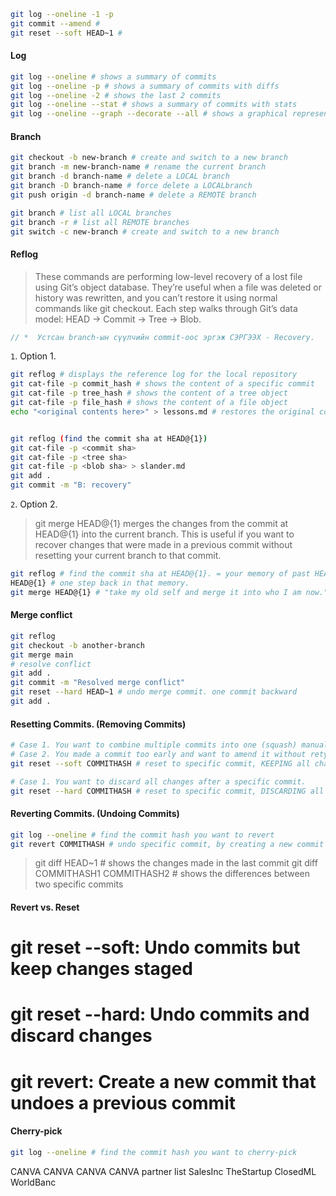 ```bash
git log --oneline -1 -p
git commit --amend #
git reset --soft HEAD~1 #
```

#### Log

```bash
git log --oneline # shows a summary of commits
git log --oneline -p # shows a summary of commits with diffs
git log --oneline -2 # shows the last 2 commits
git log --oneline --stat # shows a summary of commits with stats
git log --oneline --graph --decorate --all # shows a graphical representation of the commit
```

#### Branch

```bash
git checkout -b new-branch # create and switch to a new branch
git branch -m new-branch-name # rename the current branch
git branch -d branch-name # delete a LOCAL branch
git branch -D branch-name # force delete a LOCALbranch
git push origin -d branch-name # delete a REMOTE branch

git branch # list all LOCAL branches
git branch -r # list all REMOTE branches
git switch -c new-branch # create and switch to a new branch
```

#### Reflog

> These commands are performing low-level recovery of a lost file using Git’s object database. They’re useful when a file was deleted or history was rewritten, and you can’t restore it using normal commands like git checkout. Each step walks through Git’s data model: HEAD → Commit → Tree → Blob.

```js
// *  Устсан branch-ын сүүлчийн commit-оос эргэж СЭРГЭЭХ - Recovery.
```

`1`. Option 1.

```bash
git reflog # displays the reference log for the local repository
git cat-file -p commit_hash # shows the content of a specific commit
git cat-file -p tree_hash # shows the content of a tree object
git cat-file -p file_hash # shows the content of a file object
echo "<original contents here>" > lessons.md # restores the original contents of lessons.md


git reflog (find the commit sha at HEAD@{1})
git cat-file -p <commit sha>
git cat-file -p <tree sha>
git cat-file -p <blob sha> > slander.md
git add .
git commit -m "B: recovery"
```

`2`. Option 2.

> git merge HEAD@{1} merges the changes from the commit at HEAD@{1} into the current branch. This is useful if you want to recover changes that were made in a previous commit without resetting your current branch to that commit.

```bash
git reflog # find the commit sha at HEAD@{1}. = your memory of past HEAD positions.
HEAD@{1} # one step back in that memory.
git merge HEAD@{1} # "take my old self and merge it into who I am now."
```

#### Merge conflict

```bash
git reflog
git checkout -b another-branch
git merge main
# resolve conflict
git add .
git commit -m "Resolved merge conflict"
git reset --hard HEAD~1 # undo merge commit. one commit backward
git add .
```

#### Resetting Commits. (Removing Commits)

```bash
# Case 1. You want to combine multiple commits into one (squash) manually.
# Case 2. You made a commit too early and want to amend it without retyping everything.
git reset --soft COMMITHASH # reset to specific commit, KEEPING all changes after it.

# Case 1. You want to discard all changes after a specific commit.
git reset --hard COMMITHASH # reset to specific commit, DISCARDING all changes after it. But DANGEROUS!. It would be deleted FOREVER!.
```

#### Reverting Commits. (Undoing Commits)

```bash
git log --oneline # find the commit hash you want to revert
git revert COMMITHASH # undo specific commit, by creating a new commit that reverses the changes made in the specified commit
```

> git diff HEAD~1 # shows the changes made in the last commit
> git diff COMMITHASH1 COMMITHASH2 # shows the differences between two specific commits

#### Revert vs. Reset

# git reset --soft: Undo commits but keep changes staged

# git reset --hard: Undo commits and discard changes

# git revert: Create a new commit that undoes a previous commit


#### Cherry-pick

```bash
git log --oneline # find the commit hash you want to cherry-pick
```


CANVA CANVA CANVA CANVA
partner list
SalesInc
TheStartup
ClosedML
WorldBanc
